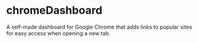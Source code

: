 # chromeDashboard
A self-made dashboard for Google Chrome that adds links to popular sites for easy access when opening a new tab.
